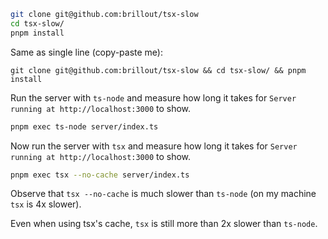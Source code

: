 ```bash
git clone git@github.com:brillout/tsx-slow
cd tsx-slow/
pnpm install
```

Same as single line (copy-paste me):

```shell
git clone git@github.com:brillout/tsx-slow && cd tsx-slow/ && pnpm install
```

Run the server with `ts-node` and measure how long it takes for `Server running at http://localhost:3000` to show.

```bash
pnpm exec ts-node server/index.ts
```

Now run the server with `tsx` and measure how long it takes for `Server running at http://localhost:3000` to show.

```bash
pnpm exec tsx --no-cache server/index.ts
```

Observe that `tsx --no-cache` is much slower than `ts-node` (on my machine `tsx` is 4x slower).

Even when using tsx's cache, `tsx` is still more than 2x slower than `ts-node`.

